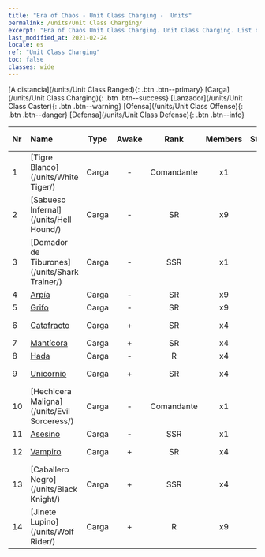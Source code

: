 ```yaml
---
title: "Era of Chaos - Unit Class Charging -  Units"
permalink: /units/Unit Class Charging/
excerpt: "Era of Chaos Unit Class Charging. Unit Class Charging. List of Unit Class in Era of Chaos"
last_modified_at: 2021-02-24
locale: es
ref: "Unit Class Charging"
toc: false
classes: wide
---
```

 [A distancia](/units/Unit Class Ranged){: .btn .btn--primary} [Carga](/units/Unit Class Charging){: .btn .btn--success} [Lanzador](/units/Unit Class Caster){: .btn .btn--warning} [Ofensa](/units/Unit Class Offense){: .btn .btn--danger} [Defensa](/units/Unit Class Defense){: .btn .btn--info} 

  | Nr |         Name        |   Type   | Awake |    Rank   |   Members     |  Stars  |  Attack  |     HP    | Awaken Name  |
  |:---|:--------------------|:--------:|:-----:|:---------:|:-------------:|:-------:|:--------:|:---------:|:-------------|
  | 1 | [Tigre Blanco](/units/White Tiger/) | Carga | - | Comandante | x1 | <i class="fas fa-star"/><i class="fas fa-star"/><i class="fas fa-star"/> | 1078.2 | 6138 |   -   |
  | 2 | [Sabueso Infernal](/units/Hell Hound/) | Carga | - | SR | x9 | <i class="fas fa-star"/><i class="fas fa-star"/> | 77.8 | 827 |   -   |
  | 3 | [Domador de Tiburones](/units/Shark Trainer/) | Carga | - | SSR | x1 | <i class="fas fa-star"/><i class="fas fa-star"/><i class="fas fa-star"/> | 792.0 | 5430 |  Jinete de tiburones  |
  | 4 | [Arpía](/units/Harpy/) | Carga | - | SR | x9 | <i class="fas fa-star"/><i class="fas fa-star"/> | 74.0 | 860 |    |
  | 5 | [Grifo](/units/Griffin/) | Carga | - | SR | x9 | <i class="fas fa-star"/><i class="fas fa-star"/> | 151.4 | 1850 |   -   |
  | 6 | [Catafracto](/units/Cavalier/) | Carga | + | SR | x4 | <i class="fas fa-star"/> | 79.4 | 811 |  Champion Knights  |
  | 7 | [Mantícora](/units/Manticore/) | Carga | + | SR | x4 | <i class="fas fa-star"/><i class="fas fa-star"/><i class="fas fa-star"/> | 174.9 | 1917 |  Escorpícora  |
  | 8 | [Hada](/units/Sprite/) | Carga | - | R | x4 | <i class="fas fa-star"/> | 69.5 | 993 |    |
  | 9 | [Unicornio](/units/Unicorn/) | Carga | + | SR | x4 | <i class="fas fa-star"/><i class="fas fa-star"/> | 151.4 | 1850 |  Unicornio de Guerra  |
  | 10 | [Hechicera Maligna](/units/Evil Sorceress/) | Carga | - | Comandante | x1 | <i class="fas fa-star"/><i class="fas fa-star"/><i class="fas fa-star"/> | 633.6 | 5770 |   -   |
  | 11 | [Asesino](/units/Assassin/) | Carga | - | SSR | x1 | <i class="fas fa-star"/><i class="fas fa-star"/><i class="fas fa-star"/> | 269.0 | 2119 |   -   |
  | 12 | [Vampiro](/units/Vampire/) | Carga | + | SR | x4 | <i class="fas fa-star"/><i class="fas fa-star"/> | 74.4 | 910 |  Señor Vampiro  |
  | 13 | [Caballero Negro](/units/Black Knight/) | Carga | + | SSR | x4 | <i class="fas fa-star"/><i class="fas fa-star"/><i class="fas fa-star"/> | 115.8 | 910 |  Caballero del Terror  |
  | 14 | [Jinete Lupino](/units/Wolf Rider/) | Carga | + | R | x9 | <i class="fas fa-star"/> | 72.8 | 860 |  Incursor Lupino  |
